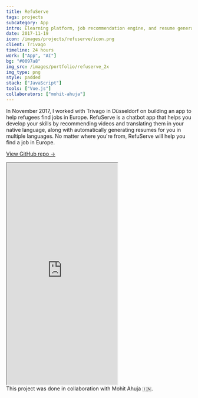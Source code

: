 ```yaml
---
title: RefuServe
tags: projects
subcategory: App
intro: Elearning platform, job recommendation engine, and resume generator chatbot for Trivago in 24 hours.
date: 2017-11-19
icon: /images/projects/refuserve/icon.png
client: Trivago
timeline: 24 hours
work: ["App", "AI"]
bg: "#0097a8"
img_src: /images/portfolio/refuserve_2x
img_type: png
style: padded
stack: ["JavaScript"]
tools: ["Vue.js"]
collaborators: ["mohit-ahuja"]
---
```


In November 2017, I worked with Trivago in Düsseldorf on building an app to help refugees find jobs in Europe. RefuServe is a chatbot app that helps you develop your skills by recommending videos and translating them in your native language, along with automatically generating resumes for you in multiple languages. No matter where you're from, RefuServe will help you find a job in Europe.

[View GitHub repo &rarr;](https://github.com/AnandChowdhary/refuserve)

<div class="three-images">
  <div><img alt="" src="/images/projects/refuserve/1.png"></div>
  <div><img alt="" src="/images/projects/refuserve/2.png"></div>
  <div><img alt="" src="/images/projects/refuserve/3.png"></div>
</div>
<div class="two-images shadow">
  <div><img alt="" src="/images/projects/refuserve/slide1.jpg"></div>
  <div><img alt="" src="/images/projects/refuserve/slide2.jpg"></div>
</div>

<iframe class="video-embed" height="600" src="https://www.youtube.com/embed/K-2cs4cFhCk?controls=0&modestbranding=1"> </iframe>

<footer>This project was done in collaboration with Mohit Ahuja 🇮🇳.</footer>